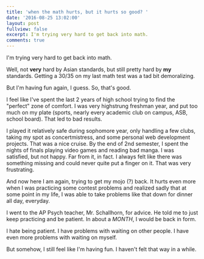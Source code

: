 ```yaml
---
title: 'when the math hurts, but it hurts so good? '
date: '2016-08-25 13:02:00'
layout: post
fullview: false
excerpt: I'm trying very hard to get back into math.
comments: true
---
```


I'm trying very hard to get back into math.

Well, not **very** hard by Asian standards, but still pretty hard by **my** standards. Getting a 30/35 on my last math test was a tad bit demoralizing. 

But I'm having fun again, I guess. So, that's good.

I feel like I've spent the last 2 years of high school trying to find the "perfect" zone of comfort. I was very highstrung freshman year, and put too much on my plate (sports, nearly every academic club on campus, ASB, school board). That led to bad results. 

I played it relatively safe during sophomore year, only handling a few clubs, taking my spot as concertmistress, and some personal web development projects. That was a nice cruise. By the end of 2nd semester, I spent the nights of finals playing video games and reading bad manga. I was satisfied, but not happy. Far from it, in fact. I always felt like there was something missing and could never quite put a finger on it. That was very frustrating. 

And now here I am again, trying to get my mojo (?) back. It hurts even more when I was practicing some contest problems and realized sadly that at some point in my life, I was able to take problems like that down for dinner all day, everyday. 

I went to the AP Psych teacher, Mr. Schallhorn, for advice. He told me to just keep practicing and be patient. In about a *MONTH*, I would be back in form. 

I hate being patient. I have problems with waiting on other people. I have even more problems with waiting on myself. 

But somehow, I still feel like I'm having fun. I haven't felt that way in a while. 
